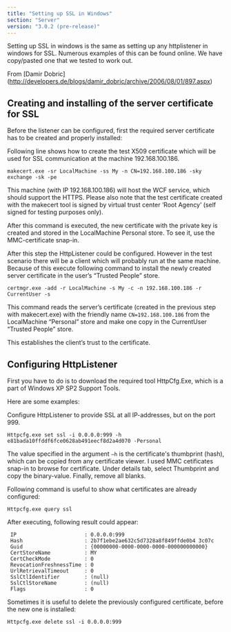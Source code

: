 ```yaml
---
title: "Setting up SSL in Windows"
section: "Server"
version: "3.0.2 (pre-release)"
---
```


Setting up SSL in windows is the same as setting up any httplistener in windows for SSL. Numerous examples of this can be found online. We have copy/pasted one that we tested to work out.

From [Damir Dobric] (http://developers.de/blogs/damir_dobric/archive/2006/08/01/897.aspx)

## Creating and installing of the server certificate for SSL

Before the listener can be configured, first the required server certificate has to be created and properly installed:

Following line shows how to create the test X509 certificate which will be used for SSL communication at the machine 192.168.100.186.

```
makecert.exe -sr LocalMachine -ss My -n CN=192.168.100.186 -sky exchange -sk -pe
```
 
<span class="note">
This machine (with IP 192.168.100.186) will host the WCF service, which should support the HTTPS. Please also note that the test certificate created with the makecert tool is signed by virtual trust center ‘Root Agency’ (self signed for testing purposes only).
</span>

After this command is executed, the new certificate with the private key is created and stored in the LocalMachine Personal store. To see it, use the MMC-certificate snap-in.

After this step the HttpListener could be configured. However in the test scenario there will be a client which will probably run at the same machine. Because of this execute following command to install the newly created server certificate in the user’s “Trusted People” store.

```
certmgr.exe -add -r LocalMachine -s My -c -n 192.168.100.186 -r CurrentUser -s
```

This command reads the server’s certificate (created in the previous step with makecert.exe) with the friendly name `CN=192.168.100.186` from the LocalMachine “Personal” store and make one copy in the CurrentUser “Trusted People” store.

This establishes the client’s trust to the certificate.

## Configuring HttpListener

First you have to do is to download the required tool HttpCfg.Exe, which is a part of Windows XP SP2 Support Tools.

Here are some examples:

Configure HttpListener to provide SSL at all IP-addresses, but on the port 999.

```
Httpcfg.exe set ssl -i 0.0.0.0:999 -h e81bada10ffddf6fce0628ab491eecf8d2a4d070 -Personal
```

The value specified in the argument `–h` is the certificate's thumbprint (hash), which can be copied from any certificate viewer. I used MMC cetificates snap-in to browse for certificate. Under details tab, select Thumbprint and copy the binary-value. Finally, remove all blanks. 

Following command is useful to show what certificates are already configured:

```
Httpcfg.exe query ssl
```

After executing, following result could appear: 

```
 IP                      : 0.0.0.0:999
 Hash                    : 2b7f1ebe2ae632c5d7328a8f849ffde0b4 3c07c
 Guid                    : {00000000-0000-0000-0000-000000000000}
 CertStoreName           : MY
 CertCheckMode           : 0
 RevocationFreshnessTime : 0
 UrlRetrievalTimeout     : 0
 SslCtlIdentifier        : (null)
 SslCtlStoreName         : (null)
 Flags                   : 0
```

Sometimes it is useful to delete the previously configured certificate, before the new one is installed:

```
Httpcfg.exe delete ssl -i 0.0.0.0:999
```